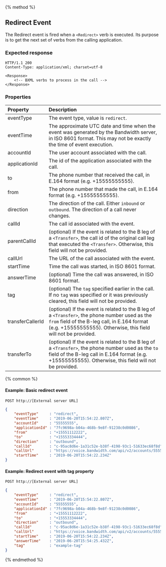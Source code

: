 {% method %}
## Redirect Event

The Redirect event is fired when a `<Redirect>` verb is executed.  Its purpose is to get the next
set of verbs from the calling application.

### Expected response
```http
HTTP/1.1 200
Content-Type: application/xml; charset=utf-8

<Response>
    <!-- BXML verbs to process in the call -->
</Response>
```

### Properties
| Property         | Description |
|:-----------------|:------------|
| eventType        | The event type, value is `redirect`. |
| eventTime        | The approximate UTC date and time when the event was generated by the Bandwidth server, in ISO 8601 format. This may not be exactly the time of event execution. |
| accountId        | The user account associated with the call. |
| applicationId    | The id of the application associated with the call. |
| to               | The phone number that received the call, in E.164 format (e.g. +15555555555). |
| from             | The phone number that made the call, in E.164 format (e.g. +15555555555). |
| direction        | The direction of the call. Either `inbound` or `outbound`. The direction of a call never changes. | 
| callId           | The call id associated with the event. |
| parentCallId     | (optional) If the event is related to the B leg of a `<Transfer>`, the call id of the original call leg that executed the `<Transfer>`. Otherwise, this field will not be provided. |
| callUrl          | The URL of the call associated with the event. |
| startTime        | Time the call was started, in ISO 8601 format. |
| answerTime       | (optional) Time the call was answered, in ISO 8601 format. |
| tag              | (optional) The `tag` specified earlier in the call. If no `tag` was specified or it was previously cleared, this field will not be provided. |
| transferCallerId | (optional) If the event is related to the B leg of a `<Transfer>`, the phone number used as the `from` field of the B-leg call, in E.164 format (e.g. +15555555555). Otherwise, this field will not be provided. |
| transferTo       | (optional) If the event is related to the B leg of a `<Transfer>`, the phone number used as the `to` field of the B-leg call in E.164 format (e.g. +15555555555). Otherwise, this field will not be provided. |

{% common %}

#### Example: Basic redirect event

```
POST http://[External server URL]
```

```json
{
	"eventType"     : "redirect",
	"eventTime"     : "2019-06-20T15:54:22.807Z",
	"accountId"     : "55555555",
	"applicationId" : "7fc9698a-b04a-468b-9e8f-91238c0d0086",
	"from"          : "+15551112222",
	"to"            : "+15553334444",
	"direction"     : "outbound",
	"callId"        : "c-95ac8d6e-1a31c52e-b38f-4198-93c1-51633ec68f8d",
	"callUrl"       : "https://voice.bandwidth.com/api/v2/accounts/55555555/calls/c-95ac8d6e-1a31c52e-b38f-4198-93c1-51633ec68f8d",
	"startTime"     : "2019-06-20T15:54:22.234Z"
}
```

#### Example: Redirect event with tag property

```
POST http://[External server URL]
```
```json
{
	"eventType"     : "redirect",
	"eventTime"     : "2019-06-20T15:54:22.807Z",
	"accountId"     : "55555555",
	"applicationId" : "7fc9698a-b04a-468b-9e8f-91238c0d0086",
	"from"          : "+15551112222",
	"to"            : "+15553334444",
	"direction"     : "outbound",
	"callId"        : "c-95ac8d6e-1a31c52e-b38f-4198-93c1-51633ec68f8d",
	"callUrl"       : "https://voice.bandwidth.com/api/v2/accounts/55555555/calls/c-95ac8d6e-1a31c52e-b38f-4198-93c1-51633ec68f8d",
	"startTime"     : "2019-06-20T15:54:22.234Z",
	"answerTime"    : "2019-06-20T15:54:25.432Z",
	"tag"           : "example-tag"
}
```

{% endmethod %}
